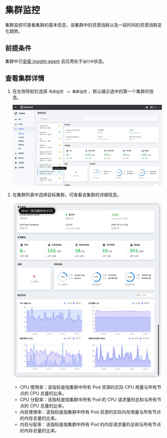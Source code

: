 # 集群监控

集群监控可查看集群的基本信息，该集群中的资源消耗以及一段时间的资源消耗变化趋势。

## 前提条件

集群中已[安装 insight-agent](../../06UserGuide/01quickstart/installagent.md) 且应用处于`运行中`状态。

## 查看集群详情

1. 在左侧导航栏选择 `场景监控 -> 集群监控` ，默认展示选中的第一个集群的信息。

    ![容器监控](../../images/cluster01.png)

2. 在集群列表中选择目标集群，可查看该集群的详细信息。

    ![容器监控](../../images/cluster02.png)

    - CPU 使用率：该指标是指集群中所有 Pod 资源的实际 CPU 用量与所有节点的 CPU 总量的比率。
    - CPU 分配率：该指标是指集群中所有 Pod 的 CPU 请求量的总和与所有节点的 CPU 总量的比率。
    - 内存使用率：该指标是指集群中所有 Pod 资源的实际内存用量与所有节点的内存总量的比率。
    - 内存分配率：该指标是指集群中所有 Pod 的内存请求量的总和与所有节点的内存总量的比率。
